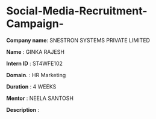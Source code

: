 # Social-Media-Recruitment-Campaign-

**Company name**: SNESTRON SYSTEMS PRIVATE LIMITED 

**Name**        : GINKA RAJESH 

**Intern ID**   : ST4WFE102

**Domain**.     : HR Marketing 

**Duration**    : 4 WEEKS

**Mentor**      : NEELA SANTOSH 

**Description** : 
